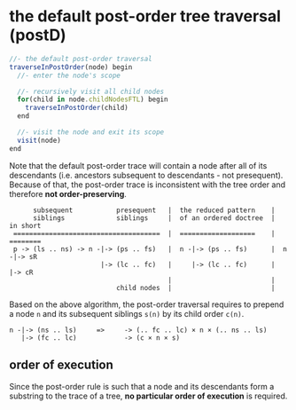 
<!-- ======================================================================= -->
# the default post-order tree traversal (postD)

```js
//- the default post-order traversal
traverseInPostOrder(node) begin
  //- enter the node's scope

  //- recursively visit all child nodes
  for(child in node.childNodesFTL) begin
    traverseInPostOrder(child)
  end

  //- visit the node and exit its scope
  visit(node)
end
```

Note that the default post-order trace will contain a node after all of its
descendants (i.e. ancestors subsequent to descendants - not presequent).
Because of that, the post-order trace is inconsistent with the tree order
and therefore **not order-preserving**.

```
      subsequent           presequent   |  the reduced pattern    |
      siblings             siblings     |  of an ordered doctree  |  in short
 =====================================  |  ===================    |  ========
 p -> (ls .. ns) -> n -|-> (ps .. fs)   |  n -|-> (ps .. fs)      |  n -|-> sR
                       |-> (lc .. fc)   |     |-> (lc .. fc)      |     |-> cR
                                        |                         |
                           child nodes  |                         |
```

Based on the above algorithm, the post-order traversal requires to prepend a
node `n` and its subsequent siblings `s(n)` by its child order `c(n)`.

```
n -|-> (ns .. ls)     =>     -> (.. fc .. lc) × n × (.. ns .. ls)
   |-> (fc .. lc)            -> (c × n × s)
```

<!-- ======================================================================= -->
## order of execution

Since the post-order rule is such that a node and its descendants form a
substring to the trace of a tree, **no particular order of execution**
is required.
